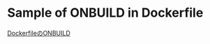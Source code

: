 Sample of ONBUILD in Dockerfile
====

[DockerfileのONBUILD](http://deeeet.com/writing/2014/03/21/docker-onbuild/)
